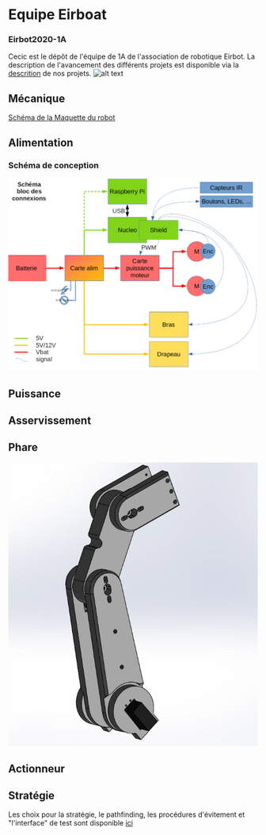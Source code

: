 # Equipe Eirboat 
### Eirbot2020-1A
Cecic est le dépôt de l'équipe de 1A de l'association de robotique Eirbot. La
description de l'avancement des différents projets est disponible via la 
[descrition](https://github.com/eirbot/eirbot2020-1A/blob/master/description/descrption.pdf) de nos projets.
![alt
text](https://raw.githubusercontent.com/eirbot/eirbot2020-1A/master/eirbot_logo.png)

## Mécanique
[Schéma de la Maquette du robot](https://github.com/eirbot/eirbot2020-1A/blob/master/meca/maquette_robot/AssemblageV2.stl)
## Alimentation 
### Schéma de conception
![alt text](https://raw.githubusercontent.com/eirbot/eirbot2020-1A/master/schema_bloc_connexions.png)

## Puissance

## Asservissement

## Phare
![alt text](https://raw.githubusercontent.com/eirbot/eirbot2020-1A/master/reunion/phare.jpg)
## Actionneur

## Stratégie
Les choix pour la stratégie, le pathfinding, les procédures d'évitement et "l'interface" de test sont disponible [ici](https://github.com/eirbot/eirbot2020-1A/tree/master/code/rasp/src)
